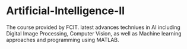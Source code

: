 # Artificial-Intelligence-II
The course provided by FCIT.
latest advances techniues in AI including Digital Image Processing, Computer Vision, as well as Machine learning approaches and programming using MATLAB.
